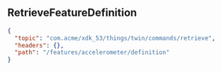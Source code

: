 ## RetrieveFeatureDefinition

```json
{
  "topic": "com.acme/xdk_53/things/twin/commands/retrieve",
  "headers": {},
  "path": "/features/accelerometer/definition"
}
```
